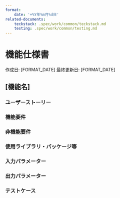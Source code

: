 ```yaml
---
format:
    date: '+%Y年%m月%d日'
related-documents:
    teckstack: .spec/work/common/teckstack.md
    testing: .spec/work/common/testing.md
---
```


<!-- 重要: 必ず関連するドキュメントを読み込むこと -->

# 機能仕様書

作成日: [FORMAT_DATE] 最終更新日: [FORMAT_DATE]

## [機能名]

<!-- 
Example

## [機能名]

### ユーザーストーリー

xxxxxxxxxxxxxxxxxxxxx

### 機能要件

- aaa
- bbb
- ccc

### 非機能要件

- aaa
- bbb
- ccc

### テストケース

- aaa
- bbb
- ccc

## [機能名]

### ユーザーストーリー

xxxxxxxxxxxxxxxxxxxxx

### 機能要件

- aaa
- bbb
- ccc

### 非機能要件

- aaa
- bbb
- ccc

### テストケース

- aaa
- bbb
- ccc

...
-->

### ユーザーストーリー

<!-- この機能を実現する価値を記述する -->

### 機能要件

<!-- この機能に必要な要件を箇条書きで記述する -->

### 非機能要件

<!-- この機能に必要な要件を箇条書きで記述する -->

### 使用ライブラリ・パッケージ等

<!-- この機能で使用するライブラリ・パッケージを記述する -->

### 入力パラメーター

<!-- この機能に必要な入力パラメーターを定義する -->

### 出力パラメーター

<!-- この機能に必要な出力パラメーターを定義する -->

### テストケース

<!-- テストケースを箇条書きで記述する。エッジケースなども記述して網羅的にテストを行えるようにする -->